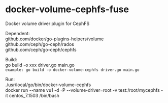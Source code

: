 # docker-volume-cephfs-fuse
Docker volume driver plugin for CephFS

Dependent: <br>
github.com/docker/go-plugins-helpers/volume <br>
github.com/ceph/go-ceph/rados <br>
github.com/ceph/go-ceph/cephfs <br>


Build: <br>
go build -o xxx driver.go main.go <br>
`example:
go build -o docker-volume-cephfs driver.go main.go`

Run: <br>
./usr/local/go/bin/docker-volume-cephfs <br>
docker run --name vu1 -d -P --volume-driver=root -v test:/root/mycephfs -it centos_7.1503 /bin/bash <br>

